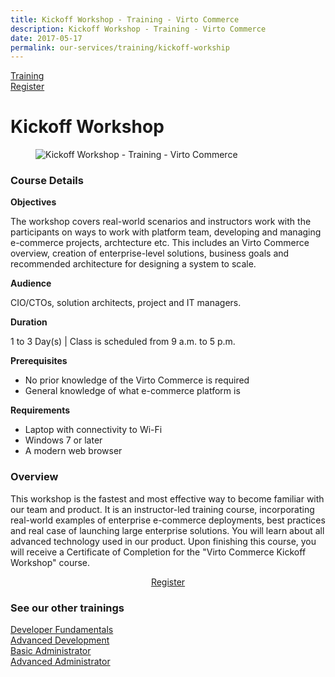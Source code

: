 ```yaml
---
title: Kickoff Workshop - Training - Virto Commerce
description: Kickoff Workshop - Training - Virto Commerce
date: 2017-05-17
permalink: our-services/training/kickoff-workship
---
```

<div class="training">
	<div class="training-head responsive">
		<a class="training-link" href="#">Training</a>
		<div class="training-actions">
			<a href="/contact-us" class="button fill mini">Register</a>
		</div>
	</div>
	<div class="training-body">
		<h1 class="head-title">Kickoff Workshop</h1>
		<div class="responsive">
			<div class="training-inner">
				<div class="col">
					<figure>
						<img alt="Kickoff Workshop - Training - Virto Commerce" src="/assets/images/training/564043186.jpg">
					</figure>
				</div>
				<div class="col">
					<h3>Course Details</h3>
					<p><b>Objectives</b></p>
					<p>The workshop covers real-world scenarios and instructors work with the participants on ways to work with platform team, developing and managing e-commerce projects, archtecture etc. This includes an Virto Commerce overview, creation of enterprise-level solutions, business goals and recommended architecture for designing a system to scale.</p>
					<p><b>Audience</b></p>
					<p>CIO/CTOs, solution architects, project and IT managers.</p>
					<p><b>Duration</b></p>
					<p>1 to 3 Day(s) | Class is scheduled from 9 a.m. to 5 p.m.</p>
					<p><b>Prerequisites</b></p>
					<ul class="list">
						<li>No prior knowledge of the Virto Commerce is required</li>
						<li>General knowledge of what e-commerce platform is</li>
					</ul>
					<p><b>Requirements</b></p>
					<ul class="list">
						<li>Laptop with connectivity to Wi-Fi</li>
						<li>Windows 7 or later</li>
						<li>A modern web browser</li>
					</ul>
				</div>
				<div style="word-spacing: normal;">
					<h3>Overview</h3>
					<p>This workshop is the fastest and most effective way to become familiar with our team and product. It is an instructor-led training course, incorporating real-world examples of enterprise e-commerce deployments, best practices and real case of launching large enterprise solutions. You will learn about all advanced technology used in our product. Upon finishing this course, you will receive a Certificate of Completion for the "Virto Commerce Kickoff Workshop" course.</p>
					<div style="text-align: center;">
						<a href="/contact-us" class="button fill" style="width: 200px;">Register</a>
					</div>
					<h3>See our other trainings</h3>
					<p>
						<a href="/our-services/training/developer-fundamentals">Developer Fundamentals</a><br />
						<a href="/our-services/training/advanced-development">Advanced Development</a><br />
						<a href="/our-services/training/basic-administrator">Basic Administrator</a><br />
						<a href="/our-services/training/advanced-administrator">Advanced Administrator</a>
					</p>
				</div>
			</div>
		</div>
	</div>
</div>
